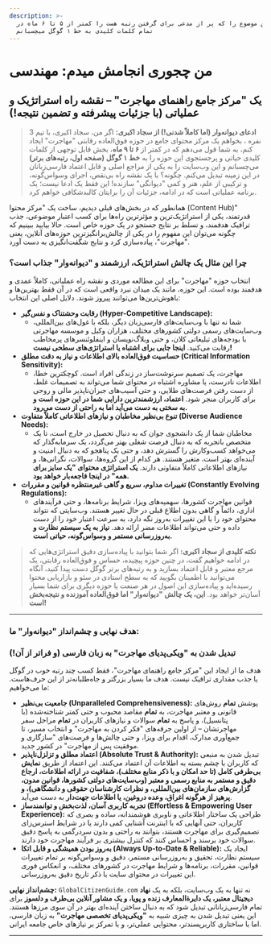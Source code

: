 ```yaml
---
description: >-
  من این موضوع را که پر از مدعی برای گرفتن رتبه هست را کمتر از ۵ تا ۶ ماه در
  تمام کلمات کلیدی به خط ۱ گوگل میچسبانم
---
```


# من چجوری انجامش میدم: مهندسی

## &#x20;یک "مرکز جامع راهنمای مهاجرت" – نقشه راه استراتژیک و عملیاتی (با جزئیات پیشرفته و تضمین نتیجه!)

> **ادعای دیوانه‌وار (اما کاملاً شدنی!) از سجاد اکبری:** اگر من، سجاد اکبری، با تیم 3 نفره ، بخواهم یک مرکز محتوای جامع در حوزه فوق‌العاده رقابتی "مهاجرت" ایجاد کنم، به شما قول می‌دهم که در کمتر از **۶ تا ۹ ماه**، بخش قابل توجهی از کلمات کلیدی حیاتی و پرجستجوی این حوزه را به **خط ۱ گوگل (صفحه اول، رتبه‌های برتر)** می‌چسبانم و این وب‌سایت را به یکی از مراجع اصلی و قابل اعتماد فارسی‌زبانان در این زمینه تبدیل می‌کنم. چگونه؟ با یک نقشه راه بی‌نقص، اجرای وسواس‌گونه، و ترکیبی از علم، هنر و کمی "دیوانگی" سازنده! این فقط یک ادعا نیست؛ یک برنامه عملیاتی است که در ادامه، جزئیات آن را برایتان کالبدشکافی خواهم کرد.

همانطور که در بخش‌های قبلی دیدیم، ساخت یک "مرکز محتوا (Content Hub)" قدرتمند، یکی از استراتژیک‌ترین و مؤثرترین راه‌ها برای کسب اعتبار موضوعی، جذب ترافیک هدفمند، و تسلط بر نتایج جستجو در یک حوزه خاص است. حالا بیایید ببینیم که چگونه می‌توان این مفهوم را در یکی از چالش‌برانگیزترین حوزه‌های آنلاین، یعنی "مهاجرت"، پیاده‌سازی کرد و نتایج شگفت‌انگیزی به دست آورد.

### **چرا این مثال یک چالش استراتژیک، ارزشمند و "دیوانه‌وار" جذاب است؟**

انتخاب حوزه "مهاجرت" برای این مطالعه موردی و نقشه راه عملیاتی، کاملاً عمدی و هدفمند بوده است. این حوزه، مانند یک میدان نبرد واقعی است که در آن فقط بهترین‌ها و باهوش‌ترین‌ها می‌توانند پیروز شوند. دلایل اصلی این انتخاب:

* **رقابت وحشتناک و نفس‌گیر (Hyper-Competitive Landscape):**
  * شما نه تنها با وب‌سایت‌های فارسی‌زبان دیگر، بلکه با غول‌های بین‌المللی، وب‌سایت‌های رسمی دولتی کشورهای مختلف، هزاران وکیل و موسسه مهاجرتی با بودجه‌های تبلیغاتی کلان، و حتی وبلاگ‌نویسان و اینفلوئنسرهای پرمخاطب رقابت می‌کنید. **اینجا جایی برای اشتباه یا استراتژی‌های سطحی نیست!**
* **حساسیت فوق‌العاده بالای اطلاعات و نیاز به دقت مطلق (Critical Information Sensitivity):**
  * مهاجرت، یک تصمیم سرنوشت‌ساز در زندگی افراد است. کوچکترین خطا، اطلاعات نادرست، یا مشاوره اشتباه در محتوای شما می‌تواند به تصمیمات غلط، از دست رفتن فرصت‌های طلایی، و حتی آسیب‌های جبران‌ناپذیر مالی و روحی برای کاربران منجر شود. **اعتماد، ارزشمندترین دارایی شما در این حوزه است و به سختی به دست می‌آید اما به راحتی از دست می‌رود.**
* **تنوع بی‌نظیر مخاطبان و نیازهای اطلاعاتی کاملاً متفاوت (Diverse Audience Needs):**
  * مخاطبان شما از یک دانشجوی جوان که به دنبال تحصیل در خارج است، تا یک متخصص باتجربه که به دنبال فرصت شغلی بهتر می‌گردد، یک سرمایه‌گذار که می‌خواهد کسب‌وکارش را گسترش دهد، و حتی یک پناهجو که به دنبال امنیت و آینده‌ای بهتر است، متغیر هستند. هر کدام از این گروه‌ها، سوالات، نگرانی‌ها، و نیازهای اطلاعاتی کاملاً متفاوتی دارند. **یک استراتژی محتوای "یک سایز برای همه" در اینجا فاجعه‌بار خواهد بود.**
* **تغییرات مداوم، سریع و گاهی غیرمنتظره قوانین و مقررات (Constantly Evolving Regulations):**
  * قوانین مهاجرت کشورها، سهمیه‌های ویزا، شرایط برنامه‌ها، و حتی فرآیندهای اداری، دائماً و گاهی بدون اطلاع قبلی در حال تغییر هستند. وب‌سایتی که نتواند محتوای خود را با این تغییرات به‌روز نگه دارد، به سرعت اعتبار خود را از دست داده و حتی می‌تواند اطلاعات مضر ارائه دهد. **نیاز به یک سیستم نظارت و به‌روزرسانی مستمر و وسواس‌گونه، حیاتی است.**

> **نکته کلیدی از سجاد اکبری:** اگر شما بتوانید با پیاده‌سازی دقیق استراتژی‌هایی که در ادامه خواهیم گفت، در چنین حوزه پیچیده، حساس و فوق‌العاده رقابتی، یک مرجع معتبر و قابل اعتماد بسازید و به رتبه‌های برتر گوگل دست پیدا کنید، آنگاه می‌توانید با اطمینان بگویید که به سطح استادی در سئو و بازاریابی محتوا رسیده‌اید و پیاده‌سازی این اصول در هر صنعت یا حوزه دیگری برای شما بسیار آسان‌تر خواهد بود. **این، یک چالش "دیوانه‌وار" اما فوق‌العاده آموزنده و نتیجه‌بخش است!**

***

### **هدف نهایی و چشم‌انداز "دیوانه‌وار" ما:**&#x20;

### **تبدیل شدن به "ویکی‌پدیای مهاجرت" به زبان فارسی (و فراتر از آن!)**

هدف ما از ایجاد این "مرکز جامع راهنمای مهاجرت"، فقط کسب چند رتبه خوب در گوگل یا جذب مقداری ترافیک نیست. هدف ما بسیار بزرگتر و جاه‌طلبانه‌تر از این حرف‌هاست. ما می‌خواهیم:

* **جامعیت بی‌نظیر (Unparalleled Comprehensiveness):** پوشش **تمام** روش‌های قانونی و معتبر مهاجرت، به **تمام** مقاصد محبوب و حتی کمتر شناخته‌شده (با پتانسیل)، و پاسخ به **تمام** سوالات و نیازهای کاربران در **تمام** مراحل سفر مهاجرتشان – از اولین جرقه‌های "فکر کردن به مهاجرت" و انتخاب مسیر، تا جمع‌آوری مدارک، اقدام برای ویزا، و حتی چالش‌ها و فرصت‌های "سازگاری و موفقیت پس از مهاجرت" در کشور جدید.
* **اعتماد مطلق و تزلزل‌ناپذیر (Absolute Trust & Authority):** تبدیل شدن به منبعی که کاربران با چشم بسته به اطلاعات آن اعتماد می‌کنند. این اعتماد از طریق **نمایش بی‌طرفی کامل (تا حد امکان و با ذکر منابع مختلف)، شفافیت در ارائه اطلاعات، ارجاع دقیق و مستمر به منابع رسمی و معتبر (وب‌سایت‌های دولتی کشورها، قوانین مدون، گزارش‌های سازمان‌های بین‌المللی، و نظرات کارشناسان حقوقی و دانشگاهی)، و پرهیز از هرگونه اغراق، وعده دروغین، یا اطلاعات جهت‌دار** به دست می‌آید.
* **تجربه کاربری آسان، لذت‌بخش و توانمندساز (Effortless & Empowering User Experience):** طراحی یک ساختار اطلاعاتی و ناوبری هوشمندانه، ساده و بصری که کاربران، حتی آنهایی که با اینترنت آشنایی کمی دارند یا در شرایط استرس‌زای تصمیم‌گیری برای مهاجرت هستند، بتوانند به راحتی و بدون سردرگمی به پاسخ دقیق سوالات خود برسند و احساس کنند که کنترل بیشتری بر فرآیند مهاجرت خود دارند.
* **به‌روز بودن همیشگی و قابل اتکا (Always Up-to-Date & Reliable):** ایجاد یک سیستم نظارت، تحقیق و به‌روزرسانی مستمر، دقیق و وسواس‌گونه بر تمام تغییرات قوانین، مقررات، برنامه‌ها و شرایط مهاجرت در کشورهای مختلف، و انعکاس فوری این تغییرات در محتوای سایت با ذکر تاریخ دقیق به‌روزرسانی.

**چشم‌انداز نهایی:** `GlobalCitizenGuide.com` نه تنها به یک وب‌سایت، بلکه به یک **نهاد دیجیتال معتبر، یک دایرةالمعارف زنده و پویا، و یک مشاور آنلاین بی‌طرف و دلسوز** برای تمام فارسی‌زبانانی تبدیل شود که به دنبال ساختن آینده‌ای بهتر در آن سوی مرزها هستند. این یعنی تبدیل شدن به چیزی شبیه به **"ویکی‌پدیای تخصصی مهاجرت"** به زبان فارسی، اما با ساختاری کاربرپسندتر، محتوایی عملی‌تر، و با تمرکز بر نیازهای خاص جامعه ایرانی.

***

